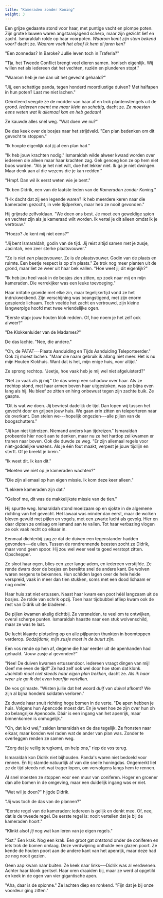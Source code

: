 ```yaml
---
title: "Kameraden zonder Koning"
weight: 3
---
```


Een grijze gedaante stond voor haar, met puntige vacht en plompe poten. Zijn grote klauwen waren angstaanjagend scherp, maar zijn gezicht lief en zacht. Ismaraldah rolde op haar voorpoten. _Waarom komt zijn stem bekend voor?_ dacht ze. _Waarom voelt het alsof ik hem al jaren ken?_

"Een zonnedas? In Baroke? Jullie leven toch in Traferia?"

"Tja, het Tweede Conflict brengt veel dieren samen. Ironisch eigenlijk. Wij willen net als iedereen dat het vechten, ruziën en plunderen stopt."

"Waarom heb je me dan uit het gevecht gehaald?"

"Jij, een schattige panda, tegen honderd moordlustige duiven? Met halfapen in hun poten? Laat me niet lachen."

Geïrriteerd veegde ze de modder van haar af en trok plantenstengels uit de grond. *Iedereen noemt me maar klein en schattig,* dacht ze. *Ze moesten eens weten wat ik allemaal kan en heb gedaan!* 

Ze kauwde alles snel weg. "Wat doen we nu?"

De das keek over de bosjes naar het strijdveld. "Een plan bedenken om dit gevecht te stoppen."

"Ik hoopte eigenlijk dat jij al een plan had."

"Ik heb jouw krachten nodig." Ismaraldah wilde alweer kwaad worden over iedereen die alleen maar haar krachten zag. Gek genoeg kon ze op hem niet boos worden. "Als je het niet wilt, doe het lekker niet. Ik ga je niet dwingen. Maar denk aan al die wezens die je kan redden."

"Hmpf. Dan wil ik eerst weten wie je bent."

"Ik ben Didrik, een van de laatste leden van de _Kameraden zonder Koning_."

"I-Ik dacht dat zij een legende waren? Ik heb meerdere keren naar die kameraden gezocht, in vele tijdperken, maar heb ze nooit gevonden."

Hij grijnsde zelfvoldaan. "We doen ons best. Je moet een geweldige spion en vechter zijn als je kameraad wilt worden. Ik vertel je dit alleen omdat ik je vertrouw."

"Hoezo? Je kent mij niet eens?"

"Jij bent Ismaraldah, godin van de tijd. Jij reist altijd samen met je zusje, Jacintah, een zeer sterke plaatsvouwer."

"Ze is niet *een* plaatsvouwer. Ze is *de* plaatsvouwer. Godin van de plaats en ruimte. Een beetje respect is op z'n plaats." Ze trok nog meer planten uit de grond, maar liet ze weer uit haar bek vallen. "Hoe weet jij dit eigenlijk?"

"Ik heb jou heel vaak in de bosjes zien zitten, op zoek naar mij en mijn kameraden. Die verrekijker was een leuke toevoeging."

Haar irritatie groeide met elke zin, maar tegelijkertijd vond ze het indrukwekkend. Zijn verschijning was beangstigend, met zijn enorm gespierde lichaam. Toch voelde het zacht en vertrouwd, zijn kleine langwerpige hoofd met twee vriendelijke ogen.

"Eerste stap: jouw houten klok redden. Of, hoe noem je het zelf ook alweer?"

"De Klokkenluider van de Madames?"

De das lachte. "Nee, die andere."

"Oh, de PATAT---Plaats Aanduiding en Tijds Aanduiding Teleporteerder." Ook zij moest lachen. "Maar die naam gebruik ik allang niet meer. Het is nu mijn Houten Klokhuis. Want dat is het, mijn enige huis, voor altijd."

Ze sprong rechtop. "Jeetje, hoe vaak heb je mij wel niet afgeluisterd?"

"Net zo vaak als jij mij." De das wierp een schaduw over haar. Als ze rechtop stond, met haar armen boven haar uitgestoken, was ze bijna even lang als hij. Nu bleef ze zitten en hing onbewust tegen zijn zachte buik. Ze gaapte.

"Dit is wat we doen. Jij bevriest dadelijk de tijd. Dan lopen wij tussen het gevecht door en grijpen jouw huis. We gaan erin zitten en teleporteren naar de overkant. Dan stelen we---hopelijk ongezien---alle pijlen van de boogschutters."

"Jij kan niet tijdreizen. Niemand anders kan tijdreizen." Ismaraldah probeerde hier nooit aan te denken, maar nu ze het hardop zei kwamen er tranen naar boven. Ook die duwde ze weg. "Er zijn allemaal regels voor niet-goddelijke wezens. Als je één fout maakt, verpest je jouw tijdlijn en sterft. Of je breekt je brein." 

"Ik weet dit. Ik kan dit."

"Moeten we niet op je kameraden wachten?"

"Die zijn allemaal op hun eigen missie. Ik kom deze keer alleen."

"Lekkere kameraden zijn dat."

"Geloof me, dit was de makkelijkste missie van de tien."

Hij spurtte weg. Ismaraldah stond moeizaam op en sjokte in de algemene richting van het gevecht. Het lawaai was minder dan eerst, maar de wolken bleven gevuld met pijlen en vogels, met een zwarte lucht als gevolg. Hier en daar dipten ze omlaag om iemand aan te vallen. Tot haar verbazing vlogen ze ook vaak recht op elkaar in.

Eenmaal dichterbij zag ze dat de duiven een tegenstander hadden gevonden---de uilen. Tussen de rondrennende beesten zocht ze Didrik, maar vond geen spoor. Hij zou wel weer veel te goed verstopt zitten. Opschepper.

Ze sloot haar ogen, blies een zeer lange adem, en iedereen verstijfde. Ze rende dwars door de bosjes en bereikte snel de andere kant. De wolven waren nergens te bekennen. Hun schilden lagen over de hele heide verspreid, vaak in meer dan tien stukken, soms met een dood lichaam er nog onder.

Haar huis zat niet ertussen. Naast haar kwam een poot héél langzaam uit de bosjes. Ze rolde van schrik opzij. Toen haar tijdbubbel afliep kwam ook de rest van Didrik uit de bladeren.

De pijlen kwamen akelig dichtbij. Ze versnelden, te veel om te ontwijken, overal scherpe punten. Ismaraldah haastte naar een stuk wolvenschild, maar ze was te laat.

De lucht klaarde plotseling op en alle pijlpunten thunkten in boomtoppen verderop. *Godzijdank, mijn zusje moet in de buurt zijn.*

Een vos rende op hen af, degene die haar eerder uit de apenhanden had gehaald. "Jouw zusje al gevonden?"

"Nee! De duiven kwamen ertussendoor. Iedereen vraagt dingen van mij! Geef me even de tijd!" Ze had zelf ook wel door hoe stom dat klonk. _Jacintah moet niet steeds haar eigen plan trekken,_ dacht ze. _Als ik haar weer zie ga ik dat even haarfijn vertellen._

De vos grimaste. "Wisten jullie dat het woord _duif_ van _duivel_ afkomt? We zijn al bijna honderd soldaten verloren."

Ze duwde haar snuit richting hoge bomen in de verte. "De apen hebben je huis. Volgens hun Apencode moest dat. En je weet hoe ze zijn over hun oh zo belangrijke Apencode. Dáár is een ingang van het apenrijk, maar binnenkomen is onmogelijk."

"Oh, dat lukt wel," zeiden Ismaraldah en de das tegelijk. Ze fronsten naar elkaar, maar konden wel raden wat de ander van plan was. Zonder te overleggen renden ze samen weg.

"Zorg dat je veilig terugkomt, en help ons," riep de vos terug.

Ismaraldah kon Didrik niet bijhouden. Panda's waren niet bedoeld voor rennen. En hij stamde natuurlijk af van die snelle honingdas. Ongemerkt liet ze de tijd steeds nét wat trager lopen, om vervolgens langs hem te rennen. 

Al snel moesten ze stoppen voor een muur van coniferen. Hoger en groener dan alle bomen in de omgeving, maar een duidelijk ingang was er niet.

"Wat wil je doen?" hijgde Didrik.

"Jij was toch de das van de plannen?"

"Eerste regel van de kameraden: iedereen is gelijk en denkt mee. Of, nee, dat is de tweede regel. De eerste regel is: nooit vertellen dat je bij de kameraden hoort."

"Klinkt alsof _jij_ nog wat kan leren van je eigen regels."

"Sst." Een krak. Nog een krak. Een groot gat ontstond onder de coniferen en iets trok de bomen omlaag. Deze verdwijning onthulde een glazen poort. Ze kende de houten poort aan de andere kant van het apenrijk, maar deze had ze nog nooit gezien.

Geen aap kwam naar buiten. Ze keek naar links---Didrik was al verdwenen. Achter haar klonk geritsel. Haar oren draaiden bij, maar ze werd al opgetild en keek in de ogen van vier gigantische apen.

"Aha, daar is de spionne." Ze lachten diep en ronkend. "Fijn dat je bij onze voordeur ging zitten."